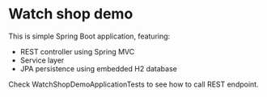 # Watch shop demo

This is simple Spring Boot application, featuring:

* REST controller using Spring MVC
* Service layer
* JPA persistence using embedded H2 database

Check WatchShopDemoApplicationTests to see how to call REST endpoint. 

